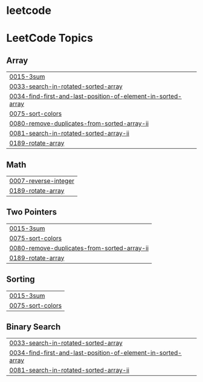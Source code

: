 # leetcode
<!---LeetCode Topics Start-->
# LeetCode Topics
## Array
|  |
| ------- |
| [0015-3sum](https://github.com/phinehasariga/leetcode/tree/master/0015-3sum) |
| [0033-search-in-rotated-sorted-array](https://github.com/phinehasariga/leetcode/tree/master/0033-search-in-rotated-sorted-array) |
| [0034-find-first-and-last-position-of-element-in-sorted-array](https://github.com/phinehasariga/leetcode/tree/master/0034-find-first-and-last-position-of-element-in-sorted-array) |
| [0075-sort-colors](https://github.com/phinehasariga/leetcode/tree/master/0075-sort-colors) |
| [0080-remove-duplicates-from-sorted-array-ii](https://github.com/phinehasariga/leetcode/tree/master/0080-remove-duplicates-from-sorted-array-ii) |
| [0081-search-in-rotated-sorted-array-ii](https://github.com/phinehasariga/leetcode/tree/master/0081-search-in-rotated-sorted-array-ii) |
| [0189-rotate-array](https://github.com/phinehasariga/leetcode/tree/master/0189-rotate-array) |
## Math
|  |
| ------- |
| [0007-reverse-integer](https://github.com/phinehasariga/leetcode/tree/master/0007-reverse-integer) |
| [0189-rotate-array](https://github.com/phinehasariga/leetcode/tree/master/0189-rotate-array) |
## Two Pointers
|  |
| ------- |
| [0015-3sum](https://github.com/phinehasariga/leetcode/tree/master/0015-3sum) |
| [0075-sort-colors](https://github.com/phinehasariga/leetcode/tree/master/0075-sort-colors) |
| [0080-remove-duplicates-from-sorted-array-ii](https://github.com/phinehasariga/leetcode/tree/master/0080-remove-duplicates-from-sorted-array-ii) |
| [0189-rotate-array](https://github.com/phinehasariga/leetcode/tree/master/0189-rotate-array) |
## Sorting
|  |
| ------- |
| [0015-3sum](https://github.com/phinehasariga/leetcode/tree/master/0015-3sum) |
| [0075-sort-colors](https://github.com/phinehasariga/leetcode/tree/master/0075-sort-colors) |
## Binary Search
|  |
| ------- |
| [0033-search-in-rotated-sorted-array](https://github.com/phinehasariga/leetcode/tree/master/0033-search-in-rotated-sorted-array) |
| [0034-find-first-and-last-position-of-element-in-sorted-array](https://github.com/phinehasariga/leetcode/tree/master/0034-find-first-and-last-position-of-element-in-sorted-array) |
| [0081-search-in-rotated-sorted-array-ii](https://github.com/phinehasariga/leetcode/tree/master/0081-search-in-rotated-sorted-array-ii) |
<!---LeetCode Topics End-->